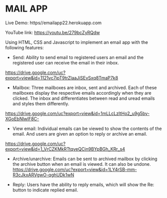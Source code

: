 # MAIL APP

Live Demo: https//emailapp22.herokuapp.com

YouTube link: https://youtu.be/279bcZyRQdw 

Using HTML, CSS and Javascript to implement an email app with the following features:

- Send: Ability to send email to registered users an email and the registered user can receive the email in their inbox.

https://drive.google.com/uc?export=view&id=1121vc7ipT9trZlaaJiSEvSxq8TmaP7k8

- Mailbox: Three mailboxes are inbox, sent and archived. Each of these mailboxes display the respective emails accordingly when they are clicked. The inbox and differentiates between read and uread emails and styles them differently.

https://drive.google.com/uc?export=view&id=1mLLcLzItHo2_u9g5bv-XGoEbNlwlF8C-

- View email: Individual emails can be viewed to show the contents of the email. And users are given an option to reply or archive an email.

https://drive.google.com/uc?export=view&id=1_VrCZKMkRTtqveQCin9BYpBGh_KRr_s4

- Archive/unarchive: Emails can be sent to archived mailbox by clicking the archive button when an email is viewed. It can also be undone.
https://drive.google.com/uc?export=view&id=1LY4rSB-mm-R3cJkxARVgwO-qghUDk1wN

- Reply: Users have the ability to reply emails, which will show the Re: button to indicate replied email.

